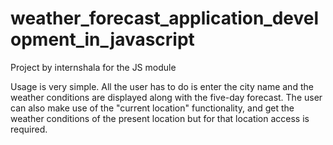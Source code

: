 # weather_forecast_application_development_in_javascript
Project by internshala for the JS module

Usage is very simple. All the user has to do is enter the city name and the weather conditions are displayed along with the five-day forecast. The user can also make use of the "current location" functionality, and get the weather conditions of the present location but for that location access is required. 
